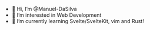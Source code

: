 - 👋 Hi, I’m @Manuel-DaSilva
- 👀 I’m interested in Web Development
- 🌱 I’m currently learning Svelte/SvelteKit, vim and Rust!
